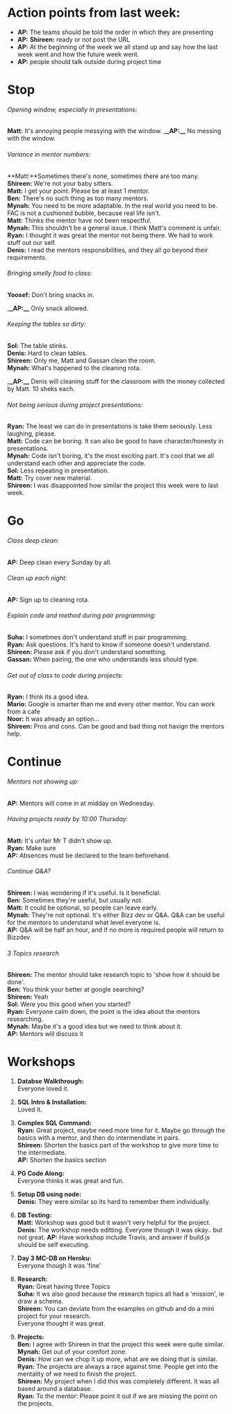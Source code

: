 # Action points from last week:

- **AP:** The teams should be told the order in which they are presenting </br>
- **AP:** **Shireen:** ready or not post the URL </br>
- **AP:** At the beginning of the week we all stand up and say how the last week went and how the future week went. </br>
- **AP:** people should talk outside during project time </br>

# Stop

###### Opening window, especially in presentations:

**Matt:** It's annoying people messying with the window.
\_**\_AP:\_\_** No messing with the window.

###### Variance in mentor numbers:

**Matt:**Sometimes there's none, sometimes there are too many. </br>
**Shireen:** We're not your baby sitters.</br>
**Matt:** I get your point. Please be at least 1 mentor.</br>
**Ben:** There's no such thing as too many mentors. </br>
**Mynah:** You need to be more adaptable. In the real world you need to be. FAC is not a cushioned bubble, because real life isn't. </br>
**Matt:** Thinks the mentor have not been respectful. </br>
**Mynah:** This shouldn't be a general issue. I think Matt's comment is unfair. </br>
**Ryan:** I thought it was great the mentor not being there. We had to work stuff out our self. </br>
**Denis:** I read the mentors responsibilities, and they all go beyond their requirements. </br>

###### Bringing smelly food to class:

**Yoosef:** Don't bring snacks in.</br>

\_**\_AP:\_\_** Only snack allowed.

###### Keeping the tables so dirty:

**Sol:** The table stinks.</br>
**Denis:** Hard to clean tables.</br>
**Shireen:** Only me, Matt and Gassan clean the room.</br>
**Mynah:** What's happened to the cleaning rota.

\_**\_AP:\_\_** Denis will cleaning stuff for the classroom with the money collected by Matt. 10 sheks each.

###### Not being serious during project presentations:

**Ryan:** The least we can do in presentations is take them seriously. Less laughing, please.</br>
**Matt:** Code can be boring. It can also be good to have character/honesty in presentations.</br>
**Mynah:** Code isn't boring, it's the most exciting part. It's cool that we all understand each other and appreciate the code. </br>
**Sol:** Less repeating in presentation.</br>
**Matt:** Try cover new material.</br>
**Shireen:** I was disappointed how similar the project this week were to last week. </br>

# Go

###### Class deep clean:

**AP:** Deep clean every Sunday by all.

###### Clean up each night:

**AP:** Sign up to cleaning rota.

###### Explain code and method during pair programming:

**Suha:** I sometimes don't understand stuff in pair programming. </br>
**Ryan:** Ask questions. It's hard to know if someone doesn't understand. </br>
**Shireen:** Please ask if you don't understand something.</br>
**Gassan:** When pairing, the one who understands less should type.</br>

###### Get out of class to code during projects:

**Ryan:** I think its a good idea.</br>
**Mario:** Google is smarter than me and every other mentor. You can work from a cafe </br>
**Noor:** It was already an option... </br>
**Shireen:** Pros and cons. Can be good and bad thing not havign the mentors help.</br>

# Continue

###### Mentors not showing up:

**AP:** Mentors will come in at midday on Wednesday.

###### Having projects ready by 10:00 Thursday:

**Matt:** It's unfair Mr T didn't show up.</br>
**Ryan:** Make sure</br>
**AP:** Absences must be declared to the team beforehand.</br>

###### Continue Q&A?

**Shireen:** I was wondering if it's useful. Is it beneficial.</br>
**Ben:** Sometimes they're useful, but usually not.</br>
**Matt:** It could be optional, so people can leave early.</br>
**Mynah:** They're not optional. It's either Bizz dev or Q&A. Q&A can be useful for the mentors to understand what level everyone is.</br>
**AP:** Q&A will be half an hour, and if no more is required people will return to Bizzdev.</br>

###### 3 Topics research

**Shireen:** The mentor should take research topic to 'show how it should be done'. </br>
**Ben:** You think your better at google searching?</br>
**Shireen:** Yeah</br>
**Sol:** Were you this good when you started?</br>
**Ryan:** Everyone calm down, the point is the idea about the mentors researching.</br>
**Mynah:** Maybe it's a good idea but we need to think about it.</br>
**AP:** Mentors will discuss it

# Workshops

1.  **Databse Walkthrough:**</br>
    Everyone loved it.

2.  **SQL Intro & Installation:**</br>
    Loved it.

3.  **Complex SQL Command:**</br>
    **Ryan:** Great project, maybe need more time for it. Maybe go through the basics with a mentor, and then do intermendiate in pairs.</br>
    **Shireen:** Shorten the basics part of the workshop to give more time to the intermediate.</br>
    **AP:** Shorten the basics section

4.  **PG Code Along:**</br>
    Everyone thinks it was great and fun.</br>

5.  **Setup DB using node:** </br>
    **Denis:** They were similar so its hard to remember them individually.</br>

6.  **DB Testing:**</br>
    **Matt:** Workshop was good but it wasn't very helpful for the project.</br>
    **Denis:** The workshop needs editting.
    Everyone though it was okay.. but not great.
    **AP:** Have workshop include Travis, and answer if build.js should be self executing.</br>

7.  **Day 3 MC-DB on Heroku:** </br>
    Everyone though it was 'fine'</br>
8.  **Research:**</br>
    **Ryan:** Great having three Topics</br>
    **Suha:** It ws also good because the research topics all had a 'mission', ie draw a schema. </br>
    **Shireen:** You can deviate from the examples on github and do a mini project for your research.</br>
    Everyone thought it was great.

9.  **Projects:** </br>
    **Ben:** I agree with Shireen in that the project this week were quite similar. </br>
    **Mynah:** Get out of your comfort zone. </br>
    **Denis:** How can we chop it up more, what are we doing that is similar. </br>
    **Ryan:** The projects are always a race against time. People get into the mentality of we need to finish the project. </br>
    **Shireen:** My project when I did this was completely different. It was all based around a database. </br>
    **Ryan:** To the mentor: Please point it out if we are missing the point on the projects.</br>
